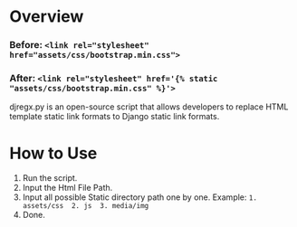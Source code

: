 # Overview
### Before:   `<link rel="stylesheet" href="assets/css/bootstrap.min.css">`
### After:    `<link rel="stylesheet" href='{% static "assets/css/bootstrap.min.css" %}'>`

djregx.py is an open-source script that allows developers to replace HTML template static link formats to Django static link formats. 


# How to Use
1. Run the script.
2. Input the Html File Path.
3. Input all possible Static directory path one by one. Example: `1. assets/css  2. js  3. media/img`
4. Done.

